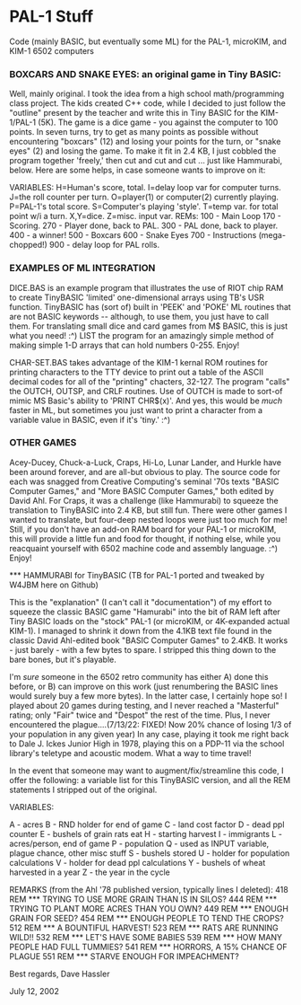 # PAL-1 Stuff

Code (mainly BASIC, but eventually some ML) for the PAL-1, microKIM, and KIM-1 6502 computers

### BOXCARS AND SNAKE EYES: an original game in Tiny BASIC: 

   Well, mainly original.  I took the idea from a high school math/programming class project.  The kids created C++ code, while I decided to just follow the "outline" present by the teacher and write this in Tiny BASIC for the KIM-1/PAL-1 (5K).  The game is a dice game - you against the computer to 100 points.  In seven turns, try to get as many points as possible without encountering "boxcars" (12) and losing your points for the turn, or "snake eyes" (2) and losing the game.  To make it fit in 2.4 KB, I just cobbled the program together 'freely,' then cut and cut and cut ... just like Hammurabi, below.  Here are some helps, in case someone wants to improve on it:

   VARIABLES: H=Human's score, total. I=delay loop var for computer turns. J=the roll counter per turn. O=player(1) or computer(2) currently playing. P=PAL-1's total score. S=Computer's playing 'style'. T=temp var. for total point w/i a turn. X,Y=dice. Z=misc. input var.
REMs:  100 - Main Loop  170 - Scoring.  270 - Player done, back to PAL.  300 - PAL done, back to player.  400 - a winner!  500 - Boxcars  600 - Snake Eyes  700 - Instructions (mega-chopped!)  900 - delay loop for PAL rolls.

### EXAMPLES OF ML INTEGRATION

   DICE.BAS is an example program that illustrates the use of RIOT chip RAM to create TinyBASIC 'limited' one-dimensional arrays using TB's USR function.  TinyBASIC has (sort of) built in 'PEEK' and 'POKE' ML routines that are not BASIC keywords -- although, to use them, you just have to call them.  For translating small dice and card games from M$ BASIC, this is just what you need!  :^)  LIST the program for an amazingly simple method of making simple 1-D arrays that can hold numbers 0-255.  Enjoy!
   
   CHAR-SET.BAS takes advantage of the KIM-1 kernal ROM routines for printing characters to the TTY device to print out a table of the ASCII decimal codes for all of the "printing" chacters, 32-127.  The program "calls" the OUTCH, OUTSP, and CRLF routines.  Use of OUTCH is made to sort-of mimic MS Basic's ability to 'PRINT CHR$(x)'.  And yes, this would be *much* faster in ML, but sometimes you just want to print a character from a variable value in BASIC, even if it's 'tiny.'  :^)

### OTHER GAMES
   Acey-Ducey, Chuck-a-Luck, Craps, Hi-Lo, Lunar Lander, and Hurkle have been around forever, and are all-but obvious to play. The source code for each was snagged from Creative Computing's seminal '70s texts "BASIC Computer Games," and "More BASIC Computer Games," both edited by David Ahl.  For Craps, it was a challenge (like Hammurabi) to squeeze the translation to TinyBASIC into 2.4 KB, but still fun. There were other games I wanted to translate, but four-deep nested loops were just too much for me!  Still, if you don't have an add-on RAM board for your PAL-1 or microKIM, this will provide a little fun and food for thought, if nothing else, while you reacquaint yourself with 6502 machine code and assembly language.  :^)  Enjoy!

   *** HAMMURABI for TinyBASIC (TB for PAL-1 ported and tweaked by W4JBM here on Github)

   This is the "explanation" (I can't call it "documentation") of my effort to squeeze the classic BASIC game "Hamurabi" into the bit of RAM left after Tiny BASIC loads on the "stock" PAL-1 (or microKIM, or 4K-expanded actual KIM-1).  I managed to shrink it down from the 4.1KB text file found in the classic David Ahl-edited book "BASIC Computer Games" to 2.4KB.  It works - just barely - with a few bytes to spare.  I stripped this thing down to the bare bones, but it's playable.

   I'm *sure* someone in the 6502 retro community has either A) done this before, or B) can improve on this work (just renumbering the BASIC lines would surely buy a few more bytes).  In the latter case, I certainly hope so!  I played about 20 games during testing, and I never reached a "Masterful" rating; only "Fair" twice and "Despot" the rest of the time.  Plus, I never encountered the plague....(7/13/22: FIXED! Now 20% chance of losing 1/3 of your population in any given year)  In any case, playing it took me right back to Dale J. Ickes Junior High in 1978, playing this on a PDP-11 via the school library's teletype and acoustic modem.  What a way to time travel!

   In the event that someone may want to augment/fix/streamline this code, I offer the following: a variable list for this TinyBASIC version, and all the REM statements I stripped out of the original.

VARIABLES:

A - acres
B - RND holder for end of game
C - land cost factor
D - dead ppl counter
E - bushels of grain rats eat
H - starting harvest
I - immigrants
L - acres/person, end of game
P - population
Q - used as INPUT variable, plague chance, other misc stuff
S - bushels stored
U - holder for population calculations
V - holder for dead ppl calculations
Y - bushels of wheat harvested in a year
Z - the year in the cycle


REMARKS (from the Ahl '78 published version, typically lines I deleted):
418 REM *** TRYING TO USE MORE GRAIN THAN IS IN SILOS?
444 REM *** TRYING TO PLANT MORE ACRES THAN YOU OWN?
449 REM *** ENOUGH GRAIN FOR SEED?
454 REM *** ENOUGH PEOPLE TO TEND THE CROPS?
512 REM *** A BOUNTIFUL HARVEST!
523 REM *** RATS ARE RUNNING WILD!!
532 REM *** LET'S HAVE SOME BABIES
539 REM *** HOW MANY PEOPLE HAD FULL TUMMIES?
541 REM *** HORRORS, A 15% CHANCE OF PLAGUE
551 REM *** STARVE ENOUGH FOR IMPEACHMENT?


Best regards, 
Dave Hassler

July 12, 2002
